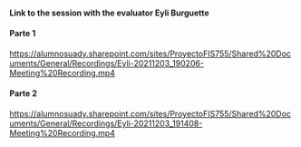 #### Link to the session with the evaluator Eyli Burguette
#### Parte 1 
https://alumnosuady.sharepoint.com/sites/ProyectoFIS755/Shared%20Documents/General/Recordings/Eyli-20211203_190206-Meeting%20Recording.mp4

#### Parte 2
https://alumnosuady.sharepoint.com/sites/ProyectoFIS755/Shared%20Documents/General/Recordings/Eyli-20211203_191408-Meeting%20Recording.mp4
